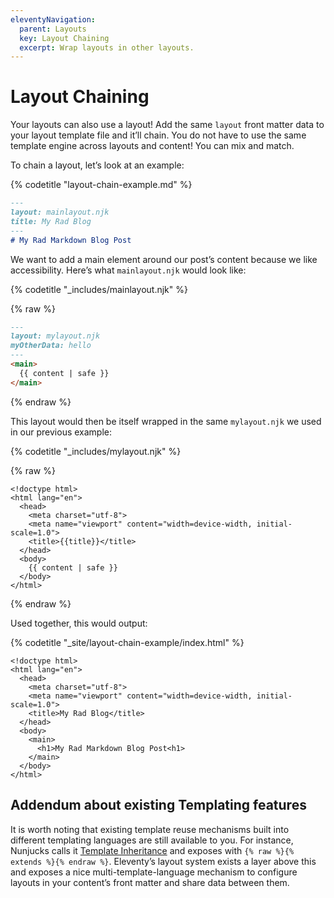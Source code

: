 ```yaml
---
eleventyNavigation:
  parent: Layouts
  key: Layout Chaining
  excerpt: Wrap layouts in other layouts.
---
```

# Layout Chaining

Your layouts can also use a layout! Add the same `layout` front matter data to your layout template file and it’ll chain. You do not have to use the same template engine across layouts and content! You can mix and match.

To chain a layout, let’s look at an example:

{% codetitle "layout-chain-example.md" %}

```markdown
---
layout: mainlayout.njk
title: My Rad Blog
---
# My Rad Markdown Blog Post
```

We want to add a main element around our post’s content because we like accessibility. Here’s what `mainlayout.njk` would look like:

{% codetitle "_includes/mainlayout.njk" %}

{% raw %}
```markdown
---
layout: mylayout.njk
myOtherData: hello
---
<main>
  {{ content | safe }}
</main>
```
{% endraw %}

This layout would then be itself wrapped in the same `mylayout.njk` we used in our previous example:

{% codetitle "_includes/mylayout.njk" %}

{% raw %}
```
<!doctype html>
<html lang="en">
  <head>
    <meta charset="utf-8">
    <meta name="viewport" content="width=device-width, initial-scale=1.0">
    <title>{{title}}</title>
  </head>
  <body>
    {{ content | safe }}
  </body>
</html>
```
{% endraw %}

Used together, this would output:

{% codetitle "_site/layout-chain-example/index.html" %}

```
<!doctype html>
<html lang="en">
  <head>
    <meta charset="utf-8">
    <meta name="viewport" content="width=device-width, initial-scale=1.0">
    <title>My Rad Blog</title>
  </head>
  <body>
    <main>
      <h1>My Rad Markdown Blog Post<h1>
    </main>
  </body>
</html>
```

## Addendum about existing Templating features

It is worth noting that existing template reuse mechanisms built into different templating languages are still available to you. For instance, Nunjucks calls it [Template Inheritance](https://mozilla.github.io/nunjucks/templating.html#template-inheritance) and exposes with `{% raw %}{% extends %}{% endraw %}`. Eleventy’s layout system exists a layer above this and exposes a nice multi-template-language mechanism to configure layouts in your content’s front matter and share data between them.
